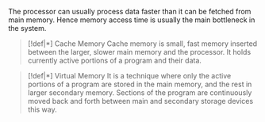 The processor can usually process data faster than it can be fetched from main memory. Hence memory access time is usually the main bottleneck in the system. 

>[!def|*] Cache Memory
>Cache memory is small, fast memory inserted between the larger, slower main memory and the processor. It holds currently active portions of a program and their data.

>[!def|*] Virtual Memory
>It is a technique where only the active portions of a program are stored in the main memory, and the rest in larger secondary memory. Sections of the program are continuously moved back and forth between main and secondary storage devices this way.

